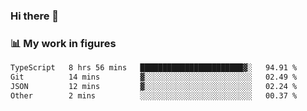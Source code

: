 ### Hi there 👋

### 📊 My work in figures

<!--START_SECTION:waka-->

```txt
TypeScript   8 hrs 56 mins   ███████████████████████▓░   94.91 %
Git          14 mins         ▓░░░░░░░░░░░░░░░░░░░░░░░░   02.49 %
JSON         12 mins         ▓░░░░░░░░░░░░░░░░░░░░░░░░   02.24 %
Other        2 mins          ░░░░░░░░░░░░░░░░░░░░░░░░░   00.37 %
```

<!--END_SECTION:waka-->
